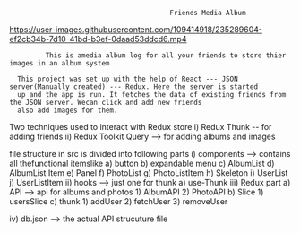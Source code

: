                                             Friends Media Album




https://user-images.githubusercontent.com/109414918/235289604-ef2cb34b-7d10-41bd-b3ef-0daad53ddcd6.mp4




             This is amedia album log for all your friends to store thier images in an album system

      This project was set up with the help of React --- JSON server(Manually created) --- Redux. Here the server is started
      up and the app is run. It fetches the data of existing friends from the JSON server. Wecan click and add new friends
      also add images for them.

Two techniques used to interact with Redux store
           i) Redux Thunk -- for adding friends
           ii) Redux Toolkit Query --> for adding albums and images


file structure in src is divided into following parts
i) components --> contains all thefunctional itemslike
                            a) button
                            b) expandable menu
                            c) AlbumList
                            d) AlbumList Item
                            e) Panel
                            f) PhotoList
                            g) PhotoListItem
                            h) Skeleton
                            i) UserList
                            j) UserListItem
ii) hooks --> just one for thunk
                            a) use-Thunk
iii) Redux part 
            a) API --> api for albums and photos
                 1) AlbumAPI
                 2) PhotoAPI
            b) Slice
                 1) usersSlice
            c) thunk
                 1) addUser
                 2) fetchUser
                 3) removeUser

iv) db.json --> the actual API strucuture file

